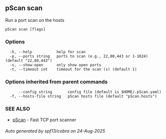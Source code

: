 ## pScan scan

Run a port scan on the hosts

```
pScan scan [flags]
```

### Options

```
  -h, --help           help for scan
  -p, --ports string   ports to scan (e.g., 22,80,443 or 1-1024) (default "22,80,443")
  -s, --show-open      only show open ports
  -t, --timeout int    timeout for the scan (s) (default 1)
```

### Options inherited from parent commands

```
      --config string       config file (default is $HOME/.pScan.yaml)
  -f, --hosts-file string   pScan hosts file (default "pScan.hosts")
```

### SEE ALSO

* [pScan](pScan.md)	 - Fast TCP port scanner

###### Auto generated by spf13/cobra on 24-Aug-2025
